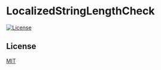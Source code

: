# LocalizedStringLengthCheck
[![License](https://img.shields.io/badge/license-MIT-3f3f3f.svg)](http://choosealicense.com/licenses/mit)

## License
[MIT](LICENSE)
